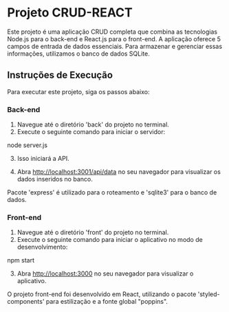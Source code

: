 # Projeto CRUD-REACT

Este projeto é uma aplicação CRUD completa que combina as tecnologias Node.js para o back-end e React.js para o front-end. A aplicação oferece 5 campos de entrada de dados essenciais. Para armazenar e gerenciar essas informações, utilizamos o banco de dados SQLite.

## Instruções de Execução

Para executar este projeto, siga os passos abaixo:

### Back-end

1. Navegue até o diretório 'back' do projeto no terminal.
2. Execute o seguinte comando para iniciar o servidor:

node server.js

3. Isso iniciará a API.

4. Abra [http://localhost:3001/api/data](http://localhost:3001/api/data) no seu navegador para visualizar os dados inseridos no banco.

Pacote 'express' é utilizado para o roteamento e 'sqlite3' para o banco de dados.

### Front-end

1. Navegue até o diretório 'front' do projeto no terminal.
2. Execute o seguinte comando para iniciar o aplicativo no modo de desenvolvimento:

npm start

3. Abra [http://localhost:3000](http://localhost:3000) no seu navegador para visualizar o aplicativo.

O projeto front-end foi desenvolvido em React, utilizando o pacote 'styled-components' para estilização e a fonte global "poppins".
